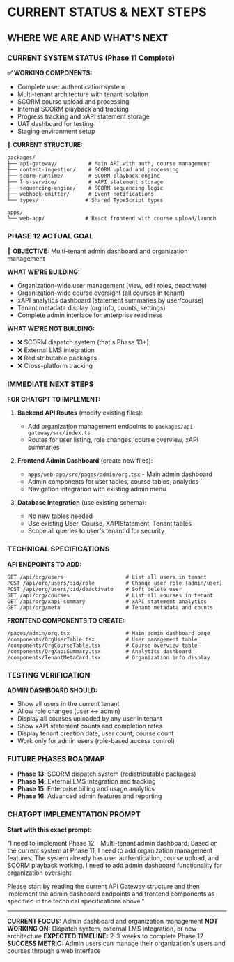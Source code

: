# CURRENT STATUS & NEXT STEPS
## WHERE WE ARE AND WHAT'S NEXT

### CURRENT SYSTEM STATUS (Phase 11 Complete)

**✅ WORKING COMPONENTS:**
- Complete user authentication system
- Multi-tenant architecture with tenant isolation
- SCORM course upload and processing
- Internal SCORM playback and tracking
- Progress tracking and xAPI statement storage
- UAT dashboard for testing
- Staging environment setup

**📁 CURRENT STRUCTURE:**
```
packages/
├── api-gateway/          # Main API with auth, course management
├── content-ingestion/    # SCORM upload and processing
├── scorm-runtime/        # SCORM playback engine
├── lrs-service/          # xAPI statement storage
├── sequencing-engine/    # SCORM sequencing logic
├── webhook-emitter/      # Event notifications
└── types/               # Shared TypeScript types

apps/
└── web-app/             # React frontend with course upload/launch
```

### PHASE 12 ACTUAL GOAL

**🎯 OBJECTIVE:** Multi-tenant admin dashboard and organization management

**WHAT WE'RE BUILDING:**
- Organization-wide user management (view, edit roles, deactivate)
- Organization-wide course oversight (all courses in tenant)
- xAPI analytics dashboard (statement summaries by user/course)
- Tenant metadata display (org info, counts, settings)
- Complete admin interface for enterprise readiness

**WHAT WE'RE NOT BUILDING:**
- ❌ SCORM dispatch system (that's Phase 13+)
- ❌ External LMS integration
- ❌ Redistributable packages
- ❌ Cross-platform tracking

### IMMEDIATE NEXT STEPS

**FOR CHATGPT TO IMPLEMENT:**

1. **Backend API Routes** (modify existing files):
   - Add organization management endpoints to `packages/api-gateway/src/index.ts`
   - Routes for user listing, role changes, course overview, xAPI summaries

2. **Frontend Admin Dashboard** (create new files):
   - `apps/web-app/src/pages/admin/org.tsx` - Main admin dashboard
   - Admin components for user tables, course tables, analytics
   - Navigation integration with existing admin menu

3. **Database Integration** (use existing schema):
   - No new tables needed
   - Use existing User, Course, XAPIStatement, Tenant tables
   - Scope all queries to user's tenantId for security

### TECHNICAL SPECIFICATIONS

**API ENDPOINTS TO ADD:**
```
GET /api/org/users                    # List all users in tenant
POST /api/org/users/:id/role          # Change user role (admin/user)
POST /api/org/users/:id/deactivate    # Soft delete user
GET /api/org/courses                  # List all courses in tenant
GET /api/org/xapi-summary             # xAPI statement analytics
GET /api/org/meta                     # Tenant metadata and counts
```

**FRONTEND COMPONENTS TO CREATE:**
```
/pages/admin/org.tsx                  # Main admin dashboard page
/components/OrgUserTable.tsx          # User management table
/components/OrgCourseTable.tsx        # Course overview table
/components/OrgXapiSummary.tsx        # Analytics dashboard
/components/TenantMetaCard.tsx        # Organization info display
```

### TESTING VERIFICATION

**ADMIN DASHBOARD SHOULD:**
- Show all users in the current tenant
- Allow role changes (user ↔ admin)
- Display all courses uploaded by any user in tenant
- Show xAPI statement counts and completion rates
- Display tenant creation date, user count, course count
- Work only for admin users (role-based access control)

### FUTURE PHASES ROADMAP

- **Phase 13**: SCORM dispatch system (redistributable packages)
- **Phase 14**: External LMS integration and tracking
- **Phase 15**: Enterprise billing and usage analytics
- **Phase 16**: Advanced admin features and reporting

### CHATGPT IMPLEMENTATION PROMPT

**Start with this exact prompt:**

"I need to implement Phase 12 - Multi-tenant admin dashboard. Based on the current system at Phase 11, I need to add organization management features. The system already has user authentication, course upload, and SCORM playback working. I need to add admin dashboard functionality for organization oversight.

Please start by reading the current API Gateway structure and then implement the admin dashboard endpoints and frontend components as specified in the technical specifications above."

---

**CURRENT FOCUS:** Admin dashboard and organization management
**NOT WORKING ON:** Dispatch system, external LMS integration, or new architecture
**EXPECTED TIMELINE:** 2-3 weeks to complete Phase 12
**SUCCESS METRIC:** Admin users can manage their organization's users and courses through a web interface
